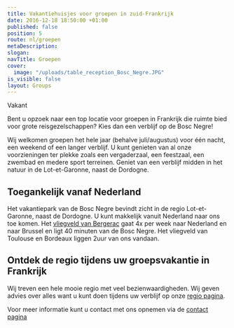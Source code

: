 ```yaml
---
title: Vakantiehuisjes voor groepen in zuid-Frankrijk
date: 2016-12-18 18:50:00 +01:00
published: false
position: 5
route: nl/groepen
metaDescription: 
slogan: 
navTitle: Groepen
cover:
  image: "/uploads/table_reception_Bosc_Negre.JPG"
is_visible: false
layout: Groups
---
```


Vakant

Bent u opzoek naar een top locatie voor groepen in Frankrijk die ruimte bied voor grote reisgezelschappen? Kies dan een verblijf op de Bosc Negre! 

Wij welkomen groepen het hele jaar (behalve juli/augustus) voor één nacht, een weekend of een langer verblijf. U kunt genieten van al onze voorzieningen ter plekke zoals een vergaderzaal, een feestzaal, een zwembad en medere sport terreinen. Geniet van een verblijf midden in het natuur in de Lot-et-Garonne, naast de Dordogne.

## Toegankelijk vanaf Nederland

Het vakantiepark van de Bosc Negre bevindt zicht in de regio Lot-et-Garonne, naast de Dordogne. U kunt makkelijk vanuit Nederland naar ons toe komen. Het [vliegveld van Bergerac](http://www.bergerac.aeroport.fr/en/) gaat 4x per week naar Nederland en naar Brussel en ligt 40 minuten van de Bosc Negre. Het vliegveld van Toulouse en Bordeaux liggen 2uur van ons vandaan. 

## Ontdek de regio tijdens uw groepsvakantie in Frankrijk

Wij treven een hele mooie regio met veel bezienwaardigheden. Wij geven advies over alles want u kunt doen tijdens uw verblijf op onze [regio pagina](/nl/regio/).

Voor meer informatie kunt u contact met ons opnemen via de [contact pagina](/nl/contact/)
